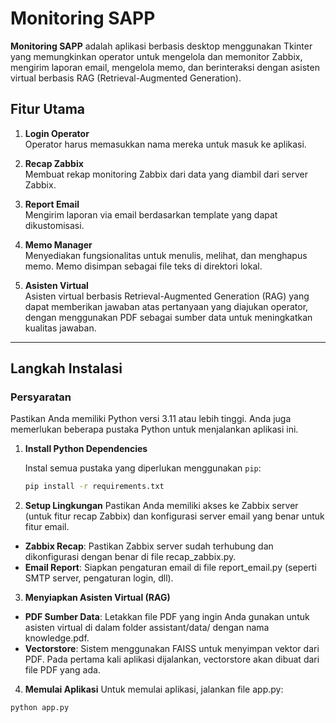 # Monitoring SAPP

**Monitoring SAPP** adalah aplikasi berbasis desktop menggunakan Tkinter yang memungkinkan operator untuk mengelola dan memonitor Zabbix, mengirim laporan email, mengelola memo, dan berinteraksi dengan asisten virtual berbasis RAG (Retrieval-Augmented Generation).

## Fitur Utama

1. **Login Operator**  
   Operator harus memasukkan nama mereka untuk masuk ke aplikasi.

2. **Recap Zabbix**  
   Membuat rekap monitoring Zabbix dari data yang diambil dari server Zabbix.

3. **Report Email**  
   Mengirim laporan via email berdasarkan template yang dapat dikustomisasi.

4. **Memo Manager**  
   Menyediakan fungsionalitas untuk menulis, melihat, dan menghapus memo. Memo disimpan sebagai file teks di direktori lokal.

5. **Asisten Virtual**  
   Asisten virtual berbasis Retrieval-Augmented Generation (RAG) yang dapat memberikan jawaban atas pertanyaan yang diajukan operator, dengan menggunakan PDF sebagai sumber data untuk meningkatkan kualitas jawaban.

---

## Langkah Instalasi

### Persyaratan

Pastikan Anda memiliki Python versi 3.11 atau lebih tinggi. Anda juga memerlukan beberapa pustaka Python untuk menjalankan aplikasi ini.

1. **Install Python Dependencies**

   Instal semua pustaka yang diperlukan menggunakan `pip`:

   ```bash
   pip install -r requirements.txt
2. **Setup Lingkungan**
   Pastikan Anda memiliki akses ke Zabbix server (untuk fitur recap Zabbix) dan konfigurasi server email yang benar untuk fitur email.

  - **Zabbix Recap**: Pastikan Zabbix server sudah terhubung dan dikonfigurasi dengan benar di file recap_zabbix.py.
  - **Email Report**: Siapkan pengaturan email di file report_email.py (seperti SMTP server, pengaturan login, dll).

3. **Menyiapkan Asisten Virtual (RAG)**

  - **PDF Sumber Data**: Letakkan file PDF yang ingin Anda gunakan untuk asisten virtual di dalam folder assistant/data/ dengan nama knowledge.pdf.
  - **Vectorstore**: Sistem menggunakan FAISS untuk menyimpan vektor dari PDF. Pada pertama kali aplikasi dijalankan, vectorstore akan dibuat dari file PDF yang ada.

4. **Memulai Aplikasi**
   Untuk memulai aplikasi, jalankan file app.py:

  ```bash
  python app.py
